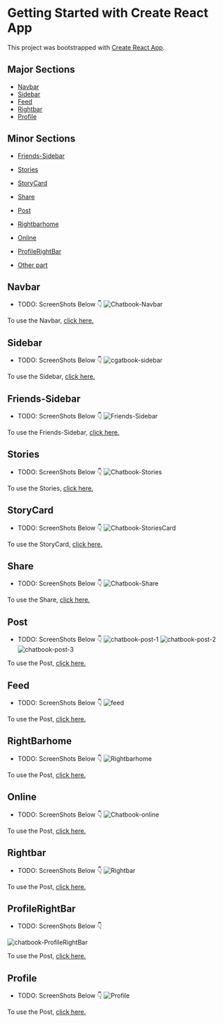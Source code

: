 # Getting Started with Create React App

This project was bootstrapped with [Create React App](https://github.com/facebook/create-react-app).

## Major Sections
- [Navbar](#navbar)
- [Sidebar](#sidebar)
- [Feed](#feed)
- [Rightbar](#rightbar)
- [Profile](#profile)

## Minor Sections
- [Friends-Sidebar](#friends-sidebar)
- [Stories](#stories)
- [StoryCard](#storycard)
- [Share](#share)
- [Post](#post)
- [Rightbarhome](#rightbarhome)
- [Online](#online)
- [ProfileRightBar](#profileRightBar)

- [Other part](#other-part)

## Navbar

- TODO: ScreenShots Below 👇
![Chatbook-Navbar](https://user-images.githubusercontent.com/102934270/204153533-272e7600-e559-49a1-84f5-4c2b7c80b62f.jpg)

To use the Navbar, [click here.](src/components/navbar)

## Sidebar

- TODO: ScreenShots Below 👇
![cgatbook-sidebar](https://user-images.githubusercontent.com/102934270/204154091-180d1ea4-fd87-4ea8-b99d-02ae1de775f2.jpg)

To use the Sidebar, [click here.](src/components/sidebar)

## Friends-Sidebar

- TODO: ScreenShots Below 👇
![Friends-Sidebar](https://user-images.githubusercontent.com/102934270/204154289-7c1200db-58fe-4222-9dd4-33d3c8a46ec0.jpg)

To use the Friends-Sidebar, [click here.](src/components/friends)

## Stories

- TODO: ScreenShots Below 👇
![Chatbook-Stories](https://user-images.githubusercontent.com/102934270/204307689-83459cb2-022e-4cc1-bc1c-02aa7609952c.jpg)

To use the Stories, [click here.](src/components/stories)

## StoryCard

- TODO: ScreenShots Below 👇
![Chatbook-StoriesCard](https://user-images.githubusercontent.com/102934270/204308222-8441b5d5-2020-40c6-a74b-86d3249f67c8.jpg)

To use the StoryCard, [click here.](src/components/storycard)

## Share

- TODO: ScreenShots Below 👇
![Chatbook-Share](https://user-images.githubusercontent.com/102934270/204342728-ebb79999-80ea-42b7-aca4-f217c622ca98.jpg)

To use the Share, [click here.](src/components/share)

## Post

- TODO: ScreenShots Below 👇
![chatbook-post-1](https://user-images.githubusercontent.com/102934270/204342962-77196a12-6ecc-46bb-96b1-9fc0f767c860.jpg)
![chatbook-post-2](https://user-images.githubusercontent.com/102934270/204343015-f1448253-624f-41c7-8d2c-2859b1a0c776.jpg)
![chatbook-post-3](https://user-images.githubusercontent.com/102934270/204343062-da2f9159-4997-4b38-bf81-07a3e0114197.jpg)

To use the Post, [click here.](src/components/post)

## Feed

- TODO: ScreenShots Below 👇
![feed](https://user-images.githubusercontent.com/102934270/204344348-869b4051-4f48-4205-9fd8-cd9bec008003.gif)

To use the Post, [click here.](src/components/feed)

## RightBarhome

- TODO: ScreenShots Below 👇
![Rightbarhome](https://user-images.githubusercontent.com/102934270/204549639-d32d90ae-006e-4105-9abc-015e20ab2035.jpg)

To use the Post, [click here.](src/components/rightbarhome)

## Online

- TODO: ScreenShots Below 👇
![Chatbook-online](https://user-images.githubusercontent.com/102934270/204549947-2607ef9c-cbcb-4806-9198-2cddcb0aa3b4.jpg)

To use the Post, [click here.](src/components/online)

## Rightbar

- TODO: ScreenShots Below 👇
![Rightbar](https://user-images.githubusercontent.com/102934270/204550374-72b0b7c0-c83f-4971-ae76-573a8353e0d5.gif)

To use the Post, [click here.](src/components/rightbar)

## ProfileRightBar

- TODO: ScreenShots Below 👇

![chatbook-ProfileRightBar](https://user-images.githubusercontent.com/102934270/204552297-1fa83fa6-9702-4ef2-bc2a-5fb2350d45af.jpg)

To use the Post, [click here.](src/components/profileRightBar)

## Profile

- TODO: ScreenShots Below 👇
![Profile](https://user-images.githubusercontent.com/102934270/204552675-b5538397-dff2-48f2-b283-c064a8dbb483.gif)

To use the Post, [click here.](src/pages/profile)




